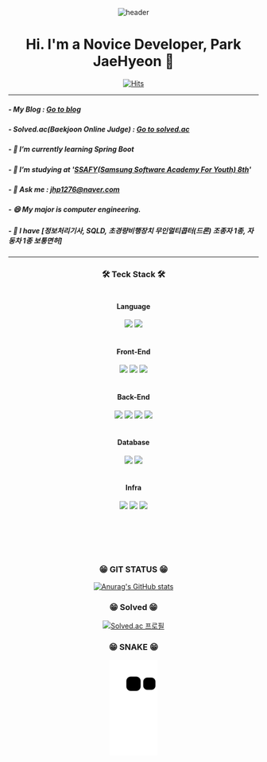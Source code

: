   <div align="center">
  
![header](https://capsule-render.vercel.app/api?type=Waving&text=Welcome!)
# Hi. I'm a Novice Developer, Park JaeHyeon 👋

<!--
**jaehyeon7217/jaehyeon7217** is a ✨ _special_ ✨ repository because its `README.md` (this file) appears on your GitHub profile.


Here are some ideas to get you started:

- 🔭 I’m currently working on ...
- 🌱 I’m currently learning ...
- 👯 I’m looking to collaborate on ...
- 🤔 I’m looking for help with ...
- 💬 Ask me about ...
- 📫 How to reach me: ...
- 😄 Pronouns: ...
- ⚡ Fun fact: ...
-->
[![Hits](https://hits.seeyoufarm.com/api/count/incr/badge.svg?url=https%3A%2F%2Fgithub.com%2Fjaehyeon7217&count_bg=%2379C83D&title_bg=%23555555&icon=checkmarx.svg&icon_color=%23F7FF00&title=hits&edge_flat=false)](https://hits.seeyoufarm.com)

---
  
<div align="left">
  
##### - My Blog : [Go to blog](https://blog.naver.com/jhp1276) 
##### - Solved.ac(Baekjoon Online Judge) : [Go to solved.ac](https://solved.ac/profile/jhp1276)
##### - 🌱 I’m currently learning Spring Boot
##### - 🔭 I’m studying at '[SSAFY(Samsung Software Academy For Youth) 8th](https://www.ssafy.com/ksp/jsp/swp/swpMain.jsp)' 
##### - 💬 Ask me : jhp1276@naver.com
##### - 😄 My major is computer engineering.
##### - 🤔 I have [정보처리기사, SQLD, 초경량비행장치 무인멀티콥터(드론) 조종자 1종, 자동차 1종 보통면허]

  </div>
  
  ---

###  🛠️ Teck Stack 🛠️</br></br>
#### Language

<img src="https://img.shields.io/badge/JAVA-007396?style=flat&logo=Java&logoColor=white" />
<img src="https://img.shields.io/badge/javascript-F7DF1E?style=flat&logo=javascript&logoColor=white" /></br></br>
  
#### Front-End

<img src="https://img.shields.io/badge/html5-E34F26?style=flat&logo=html5&logoColor=white" />
<img src="https://img.shields.io/badge/css3-1572B6?style=flat&logo=css3&logoColor=white" />
<img src="https://img.shields.io/badge/vue.js-4FC08D?style=flat&logo=vue.js&logoColor=white" /></br></br>
  
#### Back-End
  
<img src="https://img.shields.io/badge/spring-6DB33F?style=flat&logo=spring&logoColor=white" />
<img src="https://img.shields.io/badge/JPA-6DB33F?style=flat&logo=JPA&logoColor=white" />
<img src="https://img.shields.io/badge/hibernate-59666C?style=flat&logo=hibernate&logoColor=white" />
<img src="https://img.shields.io/badge/mybatis-232F3E?style=flat&logo=mybatis&logoColor=white" /><br><br>
  
#### Database
  
<img src="https://img.shields.io/badge/mysql-4479A1?style=flat&logo=mysql&logoColor=white" />
<img src="https://img.shields.io/badge/MariaDB-003545?style=flat&logo=MariaDB&logoColor=white" /><br><br>

#### Infra
  
<img src="https://img.shields.io/badge/AWS-232F3E?style=flat&logo=amazonaws&logoColor=white" />
<img src="https://img.shields.io/badge/docker-2496ED?style=flat&logo=docker&logoColor=white" />
<img src="https://img.shields.io/badge/jenkins-D24939?style=flat&logo=jenkins&logoColor=white" /><br><br>
<br><br><br><br>
  
### 😁 GIT STATUS 😁
  
[![Anurag's GitHub stats](https://github-readme-stats.vercel.app/api?username=jaehyeon7217&show_icons=true&theme=radical)](https://github.com/anuraghazra/github-readme-stats)

### 😁 Solved 😁

[![Solved.ac
프로필](http://mazassumnida.wtf/api/v2/generate_badge?boj=jhp1276)](https://solved.ac/profile/jhp1276)

### 😁 SNAKE 😁

![snake gif](https://github.com/jaehyeon7217/jaehyeon7217/blob/output/github-contribution-grid-snake.svg)

</div>
